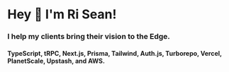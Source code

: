 # Hey 👋 I'm Ri Sean!

### I help my clients bring their vision to the Edge.

#### TypeScript, tRPC, Next.js, Prisma, Tailwind, Auth.js, Turborepo, Vercel, PlanetScale, Upstash, and AWS.

<!--
**riseansmal/riseansmal** is a ✨ _special_ ✨ repository because its `README.md` (this file) appears on your GitHub profile.

Here are some ideas to get you started:

- 🔭 I’m currently working on ...
- 🌱 I’m currently learning ...
- 👯 I’m looking to collaborate on ...
- 🤔 I’m looking for help with ...
- 💬 Ask me about ...
- 📫 How to reach me: ...
- 😄 Pronouns: ...
- ⚡ Fun fact: ...
-->
